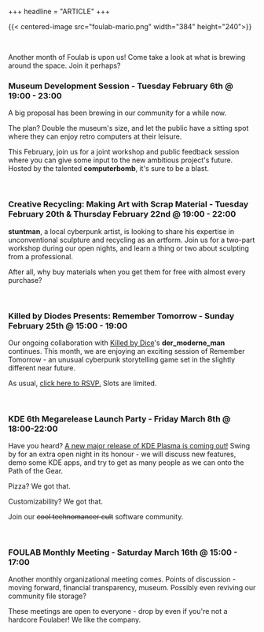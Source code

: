 +++
headline = "ARTICLE"
+++

{{< centered-image src="foulab-mario.png" width="384" height="240">}}

<br/>

Another month of Foulab is upon us! Come take a look at what is brewing around the space. Join it perhaps?

### Museum Development Session - Tuesday February 6th @ 19:00 - 23:00

A big proposal has been brewing in our community for a while now.

The plan? Double the museum's size, and let the public have a sitting spot where they can enjoy retro computers at their leisure.

This February, join us for a joint workshop and public feedback session where you can give some input to the new ambitious project's future. Hosted by the talented **computerbomb**, it's sure to be a blast.

<br/>

### Creative Recycling: Making Art with Scrap Material - Tuesday February 20th & Thursday February 22nd @ 19:00 - 22:00

**stuntman**, a local cyberpunk artist, is looking to share his expertise in unconventional sculpture and recycling as an artform. Join us for a two-part workshop during our open nights, and learn a thing or two about sculpting from a professional.

After all, why buy materials when you get them for free with almost every purchase?

<br/>

### Killed by Diodes Presents: Remember Tomorrow - Sunday February 25th @ 15:00 - 19:00

Our ongoing collaboration with [Killed by Dice](https://killedbydice.com)'s **der_moderne_man** continues. This month, we are enjoying an exciting session of Remember Tomorrow - an unusual cyberpunk storytelling game set in the slightly different near future.

As usual, [click here to RSVP.](https://www.eventbrite.com/e/killed-by-dice-presents-lets-play-the-remember-tomorrow-role-playing-game-tickets-819677075197) Slots are limited.

<br/>

### KDE 6th Megarelease Launch Party - Friday March 8th @ 18:00-22:00

Have you heard? [A new major release of KDE Plasma is coming out!](https://kde.org/announcements/megarelease/6/rc2/) Swing by for an extra open night in its honour - we will discuss new features, demo some KDE apps, and try to get as many people as we can onto the Path of the Gear.

Pizza? We got that.

Customizability? We got that.

Join our ~~cool technomancer cult~~ software community.

<br/>

### FOULAB Monthly Meeting - Saturday March 16th @ 15:00 - 17:00

Another monthly organizational meeting comes. Points of discussion - moving forward, financial transparency, museum. Possibly even reviving our community file storage?

These meetings are open to everyone - drop by even if you're not a hardcore Foulaber! We like the company.

<br/>
